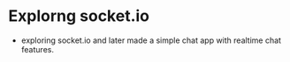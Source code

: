 # Explorng socket.io

- exploring socket.io and later made a simple chat app with realtime chat features.